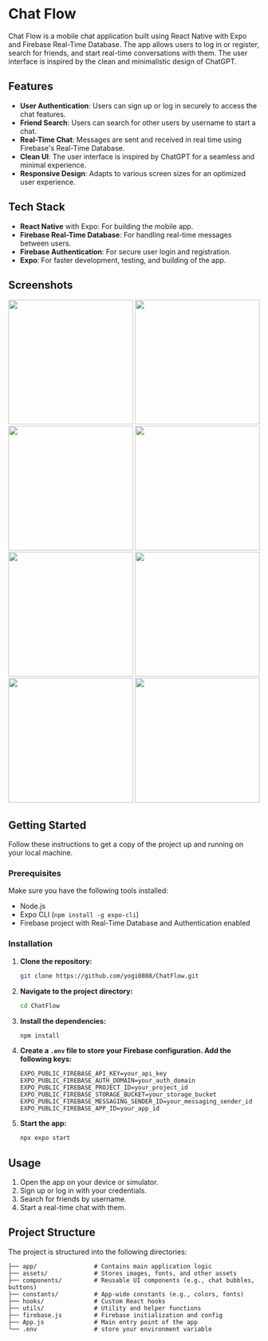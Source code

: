 # Chat Flow

Chat Flow is a mobile chat application built using React Native with Expo and Firebase Real-Time Database. The app allows users to log in or register, search for friends, and start real-time conversations with them. The user interface is inspired by the clean and minimalistic design of ChatGPT.

## Features

- **User Authentication**: Users can sign up or log in securely to access the chat features.
- **Friend Search**: Users can search for other users by username to start a chat.
- **Real-Time Chat**: Messages are sent and received in real time using Firebase's Real-Time Database.
- **Clean UI**: The user interface is inspired by ChatGPT for a seamless and minimal experience.
- **Responsive Design**: Adapts to various screen sizes for an optimized user experience.

## Tech Stack

- **React Native** with Expo: For building the mobile app.
- **Firebase Real-Time Database**: For handling real-time messages between users.
- **Firebase Authentication**: For secure user login and registration.
- **Expo**: For faster development, testing, and building of the app.

## Screenshots

<img src="https://github.com/user-attachments/assets/d4723fb0-a889-408d-87ac-50a352b1fb19" width="250">

<img src="https://github.com/user-attachments/assets/4dcf0d69-0b95-48aa-a3be-2afcbe56f989" width="250">

<img src="https://github.com/user-attachments/assets/91749d0c-2ee4-4f95-b1b9-c30ce808e580" width="250">

<img src="https://github.com/user-attachments/assets/e52d2224-7f89-4089-9680-2ab3101527a3" width="250">

<img src="https://github.com/user-attachments/assets/bb8bfb04-e625-4c51-a4c4-ace7fc741153" width="250">

<img src="https://github.com/user-attachments/assets/0542816d-7646-410f-8729-d62865374552" width="250">

<img src="https://github.com/user-attachments/assets/45a4df8a-7b56-4299-8e50-511f642ade70" width="250">

<img src="https://github.com/user-attachments/assets/ea3a37d4-985b-4fa2-8ff0-b88496e84361" width="250">

## Getting Started

Follow these instructions to get a copy of the project up and running on your local machine.

### Prerequisites

Make sure you have the following tools installed:

- Node.js
- Expo CLI (`npm install -g expo-cli`)
- Firebase project with Real-Time Database and Authentication enabled

### Installation

1. **Clone the repository:**

   ```bash
   git clone https://github.com/yogi0808/ChatFlow.git
   ```

2. **Navigate to the project directory:**

   ```bash
   cd ChatFlow
   ```

3. **Install the dependencies:**

   ```bash
   npm install
   ```

4. **Create a `.env` file to store your Firebase configuration. Add the following keys:**

   ```env
   EXPO_PUBLIC_FIREBASE_API_KEY=your_api_key
   EXPO_PUBLIC_FIREBASE_AUTH_DOMAIN=your_auth_domain
   EXPO_PUBLIC_FIREBASE_PROJECT_ID=your_project_id
   EXPO_PUBLIC_FIREBASE_STORAGE_BUCKET=your_storage_bucket
   EXPO_PUBLIC_FIREBASE_MESSAGING_SENDER_ID=your_messaging_sender_id
   EXPO_PUBLIC_FIREBASE_APP_ID=your_app_id
   ```

5. **Start the app:**

   ```bash
   npx expo start
   ```

## Usage

1. Open the app on your device or simulator.
2. Sign up or log in with your credentials.
3. Search for friends by username.
4. Start a real-time chat with them.

## Project Structure

The project is structured into the following directories:

```
├── app/                # Contains main application logic
├── assets/             # Stores images, fonts, and other assets
├── components/         # Reusable UI components (e.g., chat bubbles, buttons)
├── constants/          # App-wide constants (e.g., colors, fonts)
├── hooks/              # Custom React hooks
├── utils/              # Utility and helper functions
├── firebase.js         # Firebase initialization and config
├── App.js              # Main entry point of the app
└── .env                # store your environment variable
```
